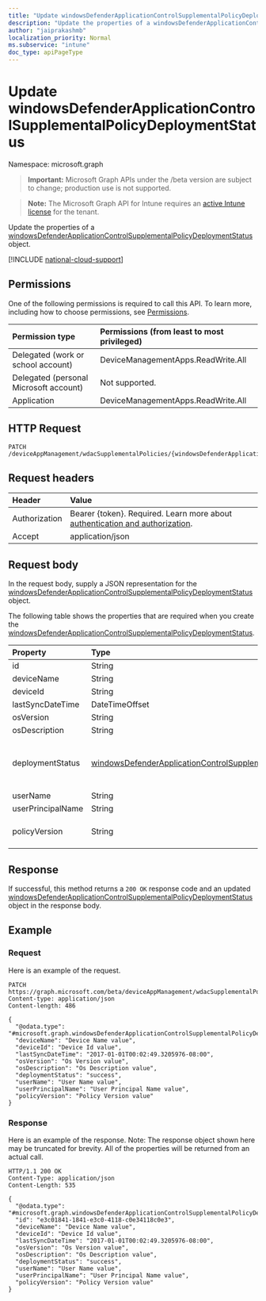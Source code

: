 ```yaml
---
title: "Update windowsDefenderApplicationControlSupplementalPolicyDeploymentStatus"
description: "Update the properties of a windowsDefenderApplicationControlSupplementalPolicyDeploymentStatus object."
author: "jaiprakashmb"
localization_priority: Normal
ms.subservice: "intune"
doc_type: apiPageType
---
```


# Update windowsDefenderApplicationControlSupplementalPolicyDeploymentStatus

Namespace: microsoft.graph

> **Important:** Microsoft Graph APIs under the /beta version are subject to change; production use is not supported.

> **Note:** The Microsoft Graph API for Intune requires an [active Intune license](https://go.microsoft.com/fwlink/?linkid=839381) for the tenant.

Update the properties of a [windowsDefenderApplicationControlSupplementalPolicyDeploymentStatus](../resources/intune-unlock-windowsdefenderapplicationcontrolsupplementalpolicydeploymentstatus.md) object.

[!INCLUDE [national-cloud-support](../../includes/all-clouds.md)]

## Permissions
One of the following permissions is required to call this API. To learn more, including how to choose permissions, see [Permissions](/graph/permissions-reference).

|Permission type|Permissions (from least to most privileged)|
|:---|:---|
|Delegated (work or school account)|DeviceManagementApps.ReadWrite.All|
|Delegated (personal Microsoft account)|Not supported.|
|Application|DeviceManagementApps.ReadWrite.All|

## HTTP Request
<!-- {
  "blockType": "ignored"
}
-->
``` http
PATCH /deviceAppManagement/wdacSupplementalPolicies/{windowsDefenderApplicationControlSupplementalPolicyId}/deviceStatuses/{windowsDefenderApplicationControlSupplementalPolicyDeploymentStatusId}
```

## Request headers
|Header|Value|
|:---|:---|
|Authorization|Bearer {token}. Required. Learn more about [authentication and authorization](/graph/auth/auth-concepts).|
|Accept|application/json|

## Request body
In the request body, supply a JSON representation for the [windowsDefenderApplicationControlSupplementalPolicyDeploymentStatus](../resources/intune-unlock-windowsdefenderapplicationcontrolsupplementalpolicydeploymentstatus.md) object.

The following table shows the properties that are required when you create the [windowsDefenderApplicationControlSupplementalPolicyDeploymentStatus](../resources/intune-unlock-windowsdefenderapplicationcontrolsupplementalpolicydeploymentstatus.md).

|Property|Type|Description|
|:---|:---|:---|
|id|String|Key of the entity.|
|deviceName|String|Device name.|
|deviceId|String|Device ID.|
|lastSyncDateTime|DateTimeOffset|Last sync date time.|
|osVersion|String|Windows OS Version.|
|osDescription|String|Windows OS Version Description.|
|deploymentStatus|[windowsDefenderApplicationControlSupplementalPolicyStatuses](../resources/intune-unlock-windowsdefenderapplicationcontrolsupplementalpolicystatuses.md)|The deployment state of the policy. Possible values are: `unknown`, `success`, `tokenError`, `notAuthorizedByToken`, `policyNotFound`.|
|userName|String|The name of the user of this device.|
|userPrincipalName|String|User Principal Name.|
|policyVersion|String|Human readable version of the WindowsDefenderApplicationControl supplemental policy.|



## Response
If successful, this method returns a `200 OK` response code and an updated [windowsDefenderApplicationControlSupplementalPolicyDeploymentStatus](../resources/intune-unlock-windowsdefenderapplicationcontrolsupplementalpolicydeploymentstatus.md) object in the response body.

## Example

### Request
Here is an example of the request.
``` http
PATCH https://graph.microsoft.com/beta/deviceAppManagement/wdacSupplementalPolicies/{windowsDefenderApplicationControlSupplementalPolicyId}/deviceStatuses/{windowsDefenderApplicationControlSupplementalPolicyDeploymentStatusId}
Content-type: application/json
Content-length: 486

{
  "@odata.type": "#microsoft.graph.windowsDefenderApplicationControlSupplementalPolicyDeploymentStatus",
  "deviceName": "Device Name value",
  "deviceId": "Device Id value",
  "lastSyncDateTime": "2017-01-01T00:02:49.3205976-08:00",
  "osVersion": "Os Version value",
  "osDescription": "Os Description value",
  "deploymentStatus": "success",
  "userName": "User Name value",
  "userPrincipalName": "User Principal Name value",
  "policyVersion": "Policy Version value"
}
```

### Response
Here is an example of the response. Note: The response object shown here may be truncated for brevity. All of the properties will be returned from an actual call.
``` http
HTTP/1.1 200 OK
Content-Type: application/json
Content-Length: 535

{
  "@odata.type": "#microsoft.graph.windowsDefenderApplicationControlSupplementalPolicyDeploymentStatus",
  "id": "e3c01841-1841-e3c0-4118-c0e34118c0e3",
  "deviceName": "Device Name value",
  "deviceId": "Device Id value",
  "lastSyncDateTime": "2017-01-01T00:02:49.3205976-08:00",
  "osVersion": "Os Version value",
  "osDescription": "Os Description value",
  "deploymentStatus": "success",
  "userName": "User Name value",
  "userPrincipalName": "User Principal Name value",
  "policyVersion": "Policy Version value"
}
```